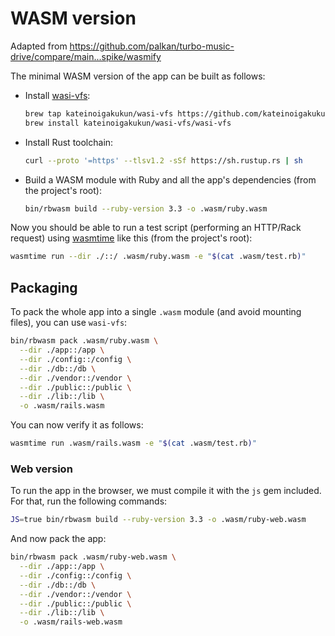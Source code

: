 # WASM version

Adapted from https://github.com/palkan/turbo-music-drive/compare/main...spike/wasmify

The minimal WASM version of the app can be built as follows:

- Install [wasi-vfs](https://github.com/kateinoigakukun/wasi-vfs):

  ```sh
  brew tap kateinoigakukun/wasi-vfs https://github.com/kateinoigakukun/wasi-vfs.git
  brew install kateinoigakukun/wasi-vfs/wasi-vfs
  ```

- Install Rust toolchain:

  ```sh
  curl --proto '=https' --tlsv1.2 -sSf https://sh.rustup.rs | sh
  ```

- Build a WASM module with Ruby and all the app's dependencies (from the project's root):

  ```sh
  bin/rbwasm build --ruby-version 3.3 -o .wasm/ruby.wasm
  ```

Now you should be able to run a test script (performing an HTTP/Rack request) using [wasmtime](https://github.com/bytecodealliance/wasmtime) like this (from the project's root):

```sh
wasmtime run --dir ./::/ .wasm/ruby.wasm -e "$(cat .wasm/test.rb)"
```

## Packaging

To pack the whole app into a single `.wasm` module (and avoid mounting files), you can use `wasi-vfs`:

```sh
bin/rbwasm pack .wasm/ruby.wasm \
  --dir ./app::/app \
  --dir ./config::/config \
  --dir ./db::/db \
  --dir ./vendor::/vendor \
  --dir ./public::/public \
  --dir ./lib::/lib \
  -o .wasm/rails.wasm
```

You can now verify it as follows:

```sh
wasmtime run .wasm/rails.wasm -e "$(cat .wasm/test.rb)"
```

### Web version

To run the app in the browser, we must compile it with the `js` gem included. For that, run the following commands:

```sh
JS=true bin/rbwasm build --ruby-version 3.3 -o .wasm/ruby-web.wasm
```

And now pack the app:

```sh
bin/rbwasm pack .wasm/ruby-web.wasm \
  --dir ./app::/app \
  --dir ./config::/config \
  --dir ./db::/db \
  --dir ./vendor::/vendor \
  --dir ./public::/public \
  --dir ./lib::/lib \
  -o .wasm/rails-web.wasm
```
